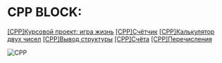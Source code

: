 # CPP BLOCK:
[[CPP]Курсовой проект: игра жизнь](https://replit.com/@DmitriyLoginov1/homework-1131#main.cpp)
[[CPP]Счётчик](https://github.com/LoRean22/counter)
[[CPP]Калькулятор двух чисел](https://github.com/LoRean22/calculator-for-two-numbers)
[[CPP]Вывод структуры](https://github.com/LoRean22/struct-output)
[[CPP]Счёта](https://github.com/LoRean22/accounts)
[[CPP]Перечисления](https://github.com/LoRean22/months)

![CPP](https://camo.githubusercontent.com/891c1fd9d2ab2adf1053e8514f469b94049769ccd9d2765c8e06e9c1b6da1b8c/68747470733a2f2f696d672e736869656c64732e696f2f62616467652f632b2b2d2532333030353939432e7376673f7374796c653d666f722d7468652d6261646765266c6f676f3d63253242253242266c6f676f436f6c6f723d7768697465)
